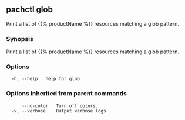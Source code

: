 ## pachctl glob

Print a list of {{% productName %}} resources matching a glob pattern.

### Synopsis

Print a list of {{% productName %}} resources matching a glob pattern.

### Options

```
  -h, --help   help for glob
```

### Options inherited from parent commands

```
      --no-color   Turn off colors.
  -v, --verbose    Output verbose logs
```

